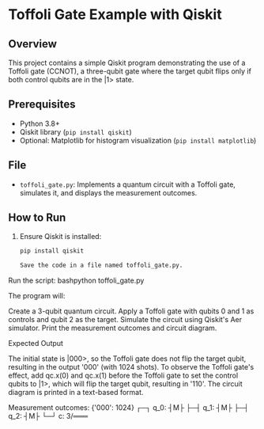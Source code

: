# Toffoli Gate Example with Qiskit

## Overview
This project contains a simple Qiskit program demonstrating the use of a Toffoli gate (CCNOT), a three-qubit gate where the target qubit flips only if both control qubits are in the |1> state.

## Prerequisites
- Python 3.8+
- Qiskit library (`pip install qiskit`)
- Optional: Matplotlib for histogram visualization (`pip install matplotlib`)

## File
- `toffoli_gate.py`: Implements a quantum circuit with a Toffoli gate, simulates it, and displays the measurement outcomes.

## How to Run
1. Ensure Qiskit is installed:
   ```bash
   pip install qiskit

   Save the code in a file named toffoli_gate.py.
   
Run the script:
bashpython toffoli_gate.py

The program will:

Create a 3-qubit quantum circuit.
Apply a Toffoli gate with qubits 0 and 1 as controls and qubit 2 as the target.
Simulate the circuit using Qiskit's Aer simulator.
Print the measurement outcomes and circuit diagram.


Expected Output

The initial state is |000>, so the Toffoli gate does not flip the target qubit, resulting in the output '000' (with 1024 shots).
To observe the Toffoli gate's effect, add qc.x(0) and qc.x(1) before the Toffoli gate to set the control qubits to |1>, which will flip the target qubit, resulting in '110'.
The circuit diagram is printed in a text-based format.

Measurement outcomes: {'000': 1024}
     ┌─┐
q_0: ┤M├
     ├─┤
q_1: ┤M├
     ├─┤
q_2: ┤M├
     └─┘
c: 3/═══
